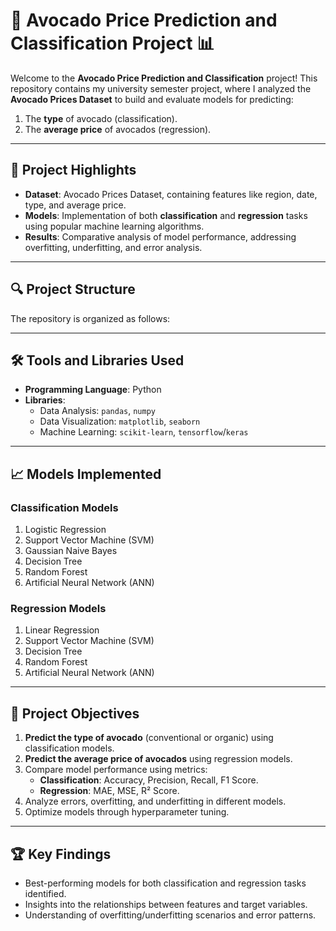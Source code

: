 # 🥑 Avocado Price Prediction and Classification Project 📊

Welcome to the **Avocado Price Prediction and Classification** project! This repository contains my university semester project, where I analyzed the **Avocado Prices Dataset** to build and evaluate models for predicting:

1. The **type** of avocado (classification).
2. The **average price** of avocados (regression).

---

## 🌟 Project Highlights
- **Dataset**: Avocado Prices Dataset, containing features like region, date, type, and average price.
- **Models**: Implementation of both **classification** and **regression** tasks using popular machine learning algorithms.
- **Results**: Comparative analysis of model performance, addressing overfitting, underfitting, and error analysis.

---

## 🔍 Project Structure

The repository is organized as follows:


---

## 🛠️ Tools and Libraries Used

- **Programming Language**: Python
- **Libraries**:
  - Data Analysis: `pandas`, `numpy`
  - Data Visualization: `matplotlib`, `seaborn`
  - Machine Learning: `scikit-learn`, `tensorflow`/`keras`

---

## 📈 Models Implemented

### Classification Models
1. Logistic Regression
2. Support Vector Machine (SVM)
3. Gaussian Naive Bayes
4. Decision Tree
5. Random Forest
6. Artificial Neural Network (ANN)

### Regression Models
1. Linear Regression
2. Support Vector Machine (SVM)
3. Decision Tree
4. Random Forest
5. Artificial Neural Network (ANN)

---

## 🎯 Project Objectives
1. **Predict the type of avocado** (conventional or organic) using classification models.
2. **Predict the average price of avocados** using regression models.
3. Compare model performance using metrics:
   - **Classification**: Accuracy, Precision, Recall, F1 Score.
   - **Regression**: MAE, MSE, R² Score.
4. Analyze errors, overfitting, and underfitting in different models.
5. Optimize models through hyperparameter tuning.

---

## 🏆 Key Findings
- Best-performing models for both classification and regression tasks identified.
- Insights into the relationships between features and target variables.
- Understanding of overfitting/underfitting scenarios and error patterns.

